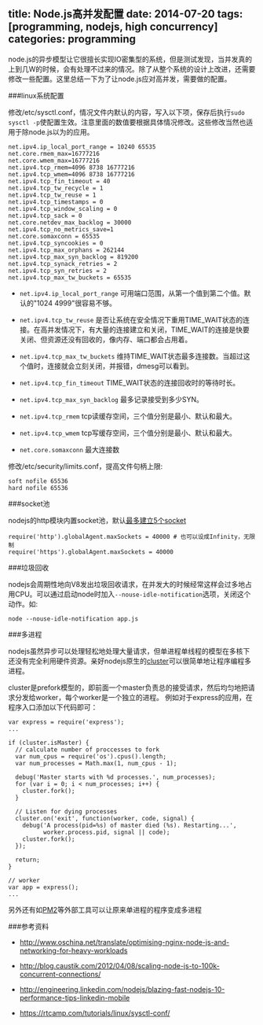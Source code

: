 title: Node.js高并发配置
date: 2014-07-20
tags: [programming, nodejs, high concurrency]
categories: programming
---

node.js的异步模型让它很擅长实现IO密集型的系统，但是测试发现，当并发真的上到几W的时候，会有处理不过来的情况。除了从整个系统的设计上改进，还需要修改一些配置。这里总结一下为了让node.js应对高并发，需要做的配置。

<!--more-->

###linux系统配置

修改/etc/sysctl.conf，情况文件内默认的内容，写入以下项，保存后执行`sudo sysctl -p`使配置生效。注意里面的数值要根据具体情况修改。这些修改当然也适用于除node.js以为的应用。

    net.ipv4.ip_local_port_range = 10240 65535
    net.core.rmem_max=16777216
    net.core.wmem_max=16777216
    net.ipv4.tcp_rmem=4096 8738 16777216
    net.ipv4.tcp_wmem=4096 8738 16777216
    net.ipv4.tcp_fin_timeout = 40
    net.ipv4.tcp_tw_recycle = 1
    net.ipv4.tcp_tw_reuse = 1
    net.ipv4.tcp_timestamps = 0
    net.ipv4.tcp_window_scaling = 0
    net.ipv4.tcp_sack = 0
    net.core.netdev_max_backlog = 30000
    net.ipv4.tcp_no_metrics_save=1
    net.core.somaxconn = 65535
    net.ipv4.tcp_syncookies = 0
    net.ipv4.tcp_max_orphans = 262144
    net.ipv4.tcp_max_syn_backlog = 819200
    net.ipv4.tcp_synack_retries = 2
    net.ipv4.tcp_syn_retries = 2
    net.ipv4.tcp_max_tw_buckets = 65535

- `net.ipv4.ip_local_port_range` 可用端口范围，从第一个值到第二个值。默认的"1024 4999"很容易不够。

- `net.ipv4.tcp_tw_reuse` 是否让系统在安全情况下重用TIME_WAIT状态的连接。在高并发情况下，有大量的连接建立和关闭，TIME_WAIT的连接是快要关闭、但资源还没有回收的，像内存、端口都会占用着。

- `net.ipv4.tcp_max_tw_buckets` 维持TIME_WAIT状态最多连接数。当超过这个值时，连接就会立刻关闭，并报错，dmesg可以看到。

- `net.ipv4.tcp_fin_timeout` TIME_WAIT状态的连接回收时的等待时长。

- `net.ipv4.tcp_max_syn_backlog` 最多记录接受到多少SYN。

- `net.ipv4.tcp_rmem` tcp读缓存空间，三个值分别是最小、默认和最大。

- `net.ipv4.tcp_wmem` tcp写缓存空间，三个值分别是最小、默认和最大。

- `net.core.somaxconn` 最大连接数

修改/etc/security/limits.conf，提高文件句柄上限:

    soft nofile 65536
    hard nofile 65536

###socket池

nodejs的http模块内置socket池，默认[最多建立5个socket](http://nodejs.org/api/http.html#http_agent_maxsockets)

    require('http').globalAgent.maxSockets = 40000 # 也可以设成Infinity，无限制
    require('https').globalAgent.maxSockets = 40000

###垃圾回收

nodejs会周期性地向V8发出垃圾回收请求，在并发大的时候经常这样会过多地占用CPU。可以通过启动node时加入`--nouse-idle-notification`选项，关闭这个动作。如:

    node --nouse-idle-notification app.js

###多进程

nodejs虽然异步可以处理轻松地处理大量请求，但单进程单线程的模型在多核下还没有完全利用硬件资源。亲好nodejs原生的[cluster](http://nodejs.org/api/cluster.html)可以很简单地让程序编程多进程。

cluster是prefork模型的，即前面一个master负责总的接受请求，然后均匀地把请求分发给worker，每个worker是一个独立的进程。
例如对于express的应用，在程序入口添加以下代码即可：

    var express = require('express');
    ...

    if (cluster.isMaster) {
      // calculate number of proccesses to fork
      var num_cpus = require('os').cpus().length;
      var num_processes = Math.max(1, num_cpus - 1);

      debug('Master starts with %d processes.', num_processes);
      for (var i = 0; i < num_processes; i++) {
        cluster.fork();
      }

      // Listen for dying processes
      cluster.on('exit', function(worker, code, signal) {
        debug('A process(pid=%s) of master died (%s). Restarting...',
              worker.process.pid, signal || code);
        cluster.fork();
      });

      return;
    }

    // worker
    var app = express();
    ...

另外还有如[PM2](https://github.com/Unitech/pm2)等外部工具可以让原来单进程的程序变成多进程


###参考资料

- <http://www.oschina.net/translate/optimising-nginx-node-js-and-networking-for-heavy-workloads>

- <http://blog.caustik.com/2012/04/08/scaling-node-js-to-100k-concurrent-connections/>

- <http://engineering.linkedin.com/nodejs/blazing-fast-nodejs-10-performance-tips-linkedin-mobile>

- <https://rtcamp.com/tutorials/linux/sysctl-conf/>
